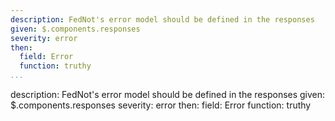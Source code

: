 ```yaml
---
description: FedNot's error model should be defined in the responses
given: $.components.responses
severity: error
then:
  field: Error
  function: truthy
...
```

description: FedNot's error model should be defined in the responses
given: $.components.responses
severity: error
then:
  field: Error
  function: truthy